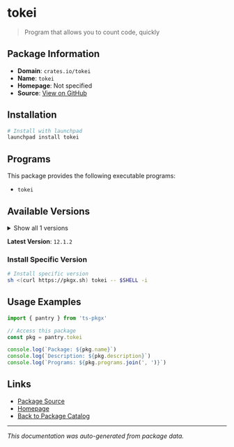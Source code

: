 # tokei

> Program that allows you to count code, quickly

## Package Information

- **Domain**: `crates.io/tokei`
- **Name**: `tokei`
- **Homepage**: Not specified
- **Source**: [View on GitHub](https://github.com/pkgxdev/pantry/tree/main/projects/crates.io/tokei/package.yml)

## Installation

```bash
# Install with launchpad
launchpad install tokei
```

## Programs

This package provides the following executable programs:

- `tokei`

## Available Versions

<details>
<summary>Show all 1 versions</summary>

- `12.1.2`

</details>

**Latest Version**: `12.1.2`

### Install Specific Version

```bash
# Install specific version
sh <(curl https://pkgx.sh) tokei -- $SHELL -i
```

## Usage Examples

```typescript
import { pantry } from 'ts-pkgx'

// Access this package
const pkg = pantry.tokei

console.log(`Package: ${pkg.name}`)
console.log(`Description: ${pkg.description}`)
console.log(`Programs: ${pkg.programs.join(', ')}`)
```

## Links

- [Package Source](https://github.com/pkgxdev/pantry/tree/main/projects/crates.io/tokei/package.yml)
- [Homepage](#)
- [Back to Package Catalog](../../package-catalog.md)

---

*This documentation was auto-generated from package data.*
